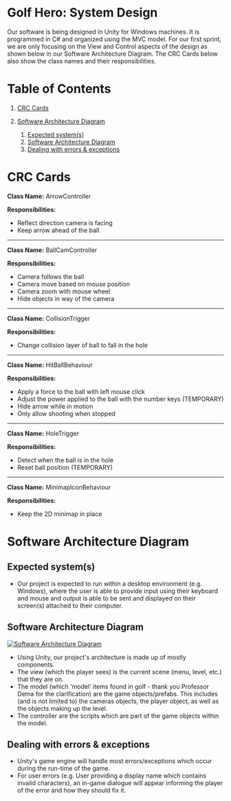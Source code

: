 # Golf Hero: System Design

Our software is being designed in Unity for Windows machines.
It is programmed in C# and organized using the MVC model. For our first sprint, we are only focusing
on the View and Control aspects of the design as shown below in our Software Architecture Diagram. The CRC
Cards below also show the class names and their responsibilities.


# Table of Contents

1. [CRC Cards](#crc-cards)

1. [Software Architecture Diagram](#software-architecture-diagram)
    1. [Expected system(s)](#expected-systems)
    1. [Software Architecture Diagram](#software-architecture-diagram-1)
    1. [Dealing with errors & exceptions](#dealing-with-errors--exceptions)

# CRC Cards

**Class Name:** ArrowController

**Responsibilities:**

* Reflect direction camera is facing
* Keep arrow ahead of the ball

---

**Class Name:** BallCamController

**Responsibilities:**

* Camera follows the ball
* Camera move based on mouse position
* Camera zoom with mouse wheel
* Hide objects in way of the camera

---

**Class Name:** CollisionTrigger

**Responsibilities:**

* Change collision layer of ball to fall in the hole

---

**Class Name:** HitBallBehaviour

**Responsibilities:**

* Apply a force to the ball with left mouse click
* Adjust the power applied to the ball with the number keys (TEMPORARY)
* Hide arrow while in motion
* Only allow shooting when stopped

---

**Class Name:** HoleTrigger

**Responsibilities:**

* Detect when the ball is in the hole
* Reset ball position (TEMPORARY)

---

**Class Name:** MinimapIconBehaviour

**Responsibilities:**

* Keep the 2D minimap in place


# Software Architecture Diagram

## Expected system(s)
* Our project is expected to run within a desktop environment (e.g. Windows), where the user is able to provide input using their keyboard and mouse and output is able to be sent and displayed on their screen(s) attached to their computer.


## Software Architecture Diagram
[![Software Architecture Diagram](http://i.imgur.com/XOgFYjw.png)](http://i.imgur.com/XOgFYjw.png)
* Using Unity, our project's architecture is made up of mostly components.
* The view (which the player sees) is the current scene (menu, level, etc.) that they are on.
* The model (which 'model' items found in golf - thank you Professor Dema for the clarification) are the game objects/prefabs. This includes (and is not limited to) the cameras objects, the player object, as well as the objects making up the level.
* The controller are the scripts which are part of the game objects within the model.

## Dealing with errors & exceptions
* Unity's game engine will handle most errors/exceptions which occur during the run-time of the game. 
* For user errors (e.g. User providing a display name which contains invalid characters), an in-game dialogue will appear informing the player of the error and how they should fix it.
